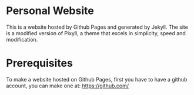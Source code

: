 # Personal Website
This is a website hosted by Github Pages and generated by Jekyll. The site is a modified version of Pixyll, a theme that excels in simplicity, speed and modification.

# Prerequisites
To make a website hosted on Github Pages, first you have to have a github account, you can make one at:
https://github.com/

